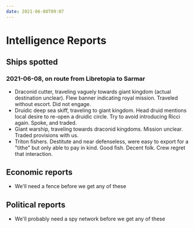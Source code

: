 ```yaml
---
date: 2021-06-08T09:07
---
```


# Intelligence Reports

## Ships spotted
### 2021-06-08, on route from Libretopia to Sarmar
* Draconid cutter, traveling vaguely towards giant kingdom (actual destination unclear). Flew banner indicating royal mission. Traveled without escort. Did not engage.
* Druidic deep sea skiff, traveling to giant kingdom. Head druid mentions local desire to re-open a druidic circle. Try to avoid introducing Ricci again. Spoke, and traded.
* Giant warship, traveling towards draconid kingdoms. Mission unclear. Traded provisions with us.
* Triton fishers. Destitute and near defenseless, were easy to export for a "tithe" but only able to pay in kind. Good fish. Decent folk. Crew regret that interaction.

## Economic reports
* We'll need a fence before we get any of these

## Political reports
* We'll probably need a spy network before we get any of these
